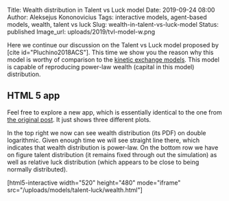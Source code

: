 Title: Wealth distribution in Talent vs Luck model
Date: 2019-09-24 08:00
Author: Aleksejus Kononovicius
Tags: interactive models, agent-based models, wealth, talent vs luck
Slug: wealth-in-talent-vs-luck-model
Status: published
Image_url: uploads/2019/tvl-model-w.png

Here we continue our discussion on the Talent vs Luck model proposed by
[cite id="Pluchino2018ACS"]. This time we show you the reason why this model
is worthy of comparison to the [kinetic exchange models](/tag/kinetic-models/).
This model is capable of reproducing power-law wealth (capital in this model)
distribution.<!--more-->

## HTML 5 app

Feel free to explore a new app, which is essentially identical to the one from
[the original post]({filename}/articles/2019/talent-vs-luck-model.md). It just
shows three different plots.

In the top right we now can see wealth distribution (its PDF) on double
logarithmic. Given enough time we will see straight line there, which indicates
that wealth distribution is power-law. On the bottom row we have on figure
talent distribution (it remains fixed through out the simulation) as well as
relative luck distribution (which appears to be close to being normally
distributed).

[html5-interactive width="520" height="480" mode="iframe"
src="/uploads/models/talent-luck/wealth.html"]
